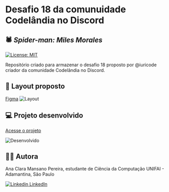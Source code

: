 # Desafio 18 da comunuidade Codelândia no Discord

## 🕷️ _Spider-man: Miles Morales_

[![License: MIT](https://img.shields.io/badge/License-MIT-green.svg)](https://github.com/dev-aclara/SpiderMan-MilesMorales/blob/main/LICENSE)

Repositório criado para armazenar o desafio 18 proposto por  @iuricode criador da comunidade Codelândia no Discord.

## 🎨 Layout proposto
[Figma](https://www.figma.com/file/Yb9IBH56g7T1hdIyZ3BMNO/Desafios---Codel%C3%A2ndia?node-id=41278%3A752)
![Layout](https://user-images.githubusercontent.com/57874018/147894143-bc228653-71bb-473a-9f82-b9fb8347780b.png)

## 💻  Projeto desenvolvido
[Acesse o projeto](https://spiderman-milesmorales-page.netlify.app)

![Desenvolvido](https://user-images.githubusercontent.com/57874018/147894189-7e95ce6c-acf8-4f6f-bfa6-d21838f27127.png)



## 👩‍💻 Autora

Ana Clara Mansano Pereira, estudante de Ciência da Computação UNIFAI - Adamantina, São Paulo

[![Linkedin](https://i.stack.imgur.com/gVE0j.png) LinkedIn](https://www.linkedin.com/in/ana-clara-mansano-5051011ab/)
&nbsp;
